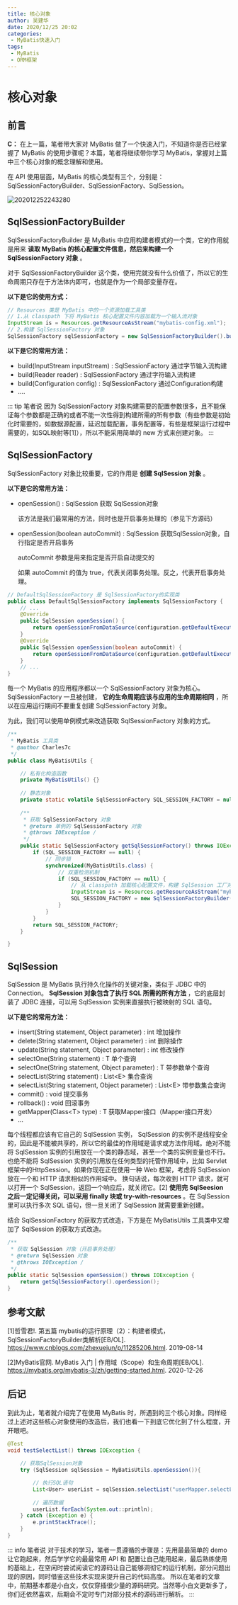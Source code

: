 ```yaml
---
title: 核心对象
author: 吴建华
date: 2020/12/25 20:02
categories:
 - MyBatis快速入门
tags:
 - MyBatis
 - ORM框架
---
```


# 核心对象

## 前言

**C：** 在上一篇，笔者带大家对 MyBatis 做了一个快速入门，不知道你是否已经掌握了 MyBatis 的使用步骤呢？本篇，笔者将继续带你学习 MyBatis，掌握对上篇中三个核心对象的概念理解和使用。

在 API 使用层面，MyBatis 的核心类型有三个，分别是：SqlSessionFactoryBuilder、SqlSessionFactory、SqlSession。

![202012252243280](../../../public/img/2020/12/25/202012252243280.png)

## SqlSessionFactoryBuilder

SqlSessionFactoryBuilder 是 MyBatis 中应用构建者模式的一个类，它的作用就是用来 **读取 MyBatis 的核心配置文件信息，然后来构建一个 SqlSessionFactory 对象** 。

对于 SqlSessionFactoryBuilder 这个类，使用完就没有什么价值了，所以它的生命周期只存在于方法体内即可，也就是作为一个局部变量存在。

**以下是它的使用方式：** 

```java
// Resources 类是 MyBatis 中的一个资源加载工具类
// 1.从 classpath 下将 MyBatis 核心配置文件内容加载为一个输入流对象
InputStream is = Resources.getResourceAsStream("mybatis-config.xml"); 　　
// 2.构建 SqlSessionFactory 对象
SqlSessionFactory sqlSessionFactory = new SqlSessionFactoryBuilder().build(is);
```

**以下是它的常用方法：** 

- build(InputStream inputStream) : SqlSessionFactory 通过字节输入流构建
- build(Reader reader) : SqlSessionFactory  通过字符输入流构建
- build(Configuration config) : SqlSessionFactory  通过Configuration构建
- ....

::: tip 笔者说
因为 SqlSessionFactory 对象构建需要的配置参数很多，且不能保证每个参数都是正确的或者不能一次性得到构建所需的所有参数（有些参数是初始化时需要的，如数据源配置，延迟加载配置，事务配置等，有些是框架运行过程中需要的，如SQL映射等[1]），所以不能采用简单的 new 方式来创建对象。
:::

## SqlSessionFactory

SqlSessionFactory 对象比较重要，它的作用是 **创建 SqlSession 对象** 。

**以下是它的常用方法：** 

- openSession() : SqlSession  获取 SqlSession对象

  该方法是我们最常用的方法，同时也是开启事务处理的（参见下方源码）

- openSession(boolean autoCommit) : SqlSession 获取SqlSession对象，自行指定是否开启事务

  autoCommit 参数是用来指定是否开启自动提交的

  如果 autoCommit 的值为 true，代表关闭事务处理。反之，代表开启事务处理。

```java
// DefaultSqlSessionFactory 是 SqlSessionFactory的实现类
public class DefaultSqlSessionFactory implements SqlSessionFactory {
    // ...
    @Override
    public SqlSession openSession() {
        return openSessionFromDataSource(configuration.getDefaultExecutorType(), null, false);
    }
    @Override
    public SqlSession openSession(boolean autoCommit) {
        return openSessionFromDataSource(configuration.getDefaultExecutorType(), null, autoCommit);
    }
    // ...
}
```

每一个 MyBatis 的应用程序都以一个 SqlSessionFactory 对象为核心。SqlSessionFactory 一旦被创建， **它的生命周期应该与应用的生命周期相同** ，所以在应用运行期间不要重复创建 SqlSessionFactory 对象。

为此，我们可以使用单例模式来改造获取 SqlSessionFactory 对象的方式。

```java
/**
 * MyBatis 工具类
 * @author Charles7c
 */
public class MyBatisUtils {

    // 私有化构造函数
    private MyBatisUtils() {}
	
    // 静态对象
    private static volatile SqlSessionFactory SQL_SESSION_FACTORY = null;
	
    /**
     * 获取 SqlSessionFactory 对象
     * @return 单例的 SqlSessionFactory 对象
     * @throws IOException /
     */
    public static SqlSessionFactory getSqlSessionFactory() throws IOException {
        if (SQL_SESSION_FACTORY == null) {
            // 同步锁
            synchronized(MyBatisUtils.class) {
                // 双重检测机制
                if (SQL_SESSION_FACTORY == null) {
                    // 从 classpath 加载核心配置文件，构建 SqlSession 工厂对象
                    InputStream is = Resources.getResourceAsStream("mybatis-config.xml");
                    SQL_SESSION_FACTORY = new SqlSessionFactoryBuilder().build(is);
                }
            }
        }
        return SQL_SESSION_FACTORY;
    }

}
```

## SqlSession

SqlSession 是 MyBatis 执行持久化操作的关键对象，类似于 JDBC 中的 Connection。 **SqlSession 对象包含了执行 SQL 所需的所有方法** ，它的底层封装了 JDBC 连接，可以用 SqlSession 实例来直接执行被映射的 SQL 语句。

**以下是它的常用方法：** 

- insert(String statement, Object parameter) : int 增加操作
- delete(String statement, Object parameter) : int 删除操作
- update(String statement, Object parameter) : int 修改操作
- selectOne(String statement) : T 单个查询
- selectOne(String statement, Object parameter) : T 带参数单个查询
- selectList(String statement) : List\<E> 集合查询
- selectList(String statement, Object parameter) : List\<E> 带参数集合查询
- commit() : void 提交事务
- rollback() : void 回滚事务
- getMapper(Class\<T> type) : T 获取Mapper接口（Mapper接口开发）
- ...

每个线程都应该有它自己的 SqlSession 实例， SqlSession 的实例不是线程安全的，因此是不能被共享的，所以它的最佳的作用域是请求或方法作用域。绝对不能将 SqlSession 实例的引用放在一个类的静态域，甚至一个类的实例变量也不行。也绝不能将 SqlSession 实例的引用放在任何类型的托管作用域中，比如 Servlet 框架中的HttpSession。如果你现在正在使用一种 Web 框架，考虑将 SqlSession 放在一个和 HTTP 请求相似的作用域中。          换句话说，每次收到 HTTP 请求，就可以打开一个 SqlSession，返回一个响应后，就关闭它。[2]  **使用完 SqlSeesion 之后一定记得关闭，可以采用 finally 块或 try-with-resources** 。在 SqlSession 里可以执行多次 SQL 语句，但一旦关闭了 SqlSession 就需要重新创建。

结合 SqlSessionFactory 的获取方式改造，下方是在 MyBatisUtils 工具类中又增加了 SqlSession 的获取方式改造。

```java
/**
 * 获取 SqlSession 对象（开启事务处理）
 * @return SqlSession 对象
 * @throws IOException /
 */
public static SqlSession openSession() throws IOException {
    return getSqlSessionFactory().openSession();
}
```

## 参考文献

[1]哲雪君!. 第五篇 mybatis的运行原理（2）：构建者模式， SqlSessionFactoryBuilder类解析[EB/OL]. https://www.cnblogs.com/zhexuejun/p/11285206.html. 2019-08-14

[2]MyBatis官网. MyBatis 入门 | 作用域（Scope）和生命周期[EB/OL]. https://mybatis.org/mybatis-3/zh/getting-started.html. 2020-12-26

## 后记

到此为止，笔者就介绍完了在使用 MyBatis 时，所遇到的三个核心对象。同样经过上述对这些核心对象使用的改造后，我们也看一下到底它优化到了什么程度，开开眼吧。

```java
@Test
void testSelectList() throws IOException {
	
    // 获取SqlSession对象
    try (SqlSession sqlSession = MyBatisUtils.openSession()){

        // 执行SQL语句
        List<User> userList = sqlSession.selectList("userMapper.selectList");
		
        // 遍历数据
        userList.forEach(System.out::println);
    } catch (Exception e) {
        e.printStackTrace();
    }
}
```

::: info 笔者说
对于技术的学习，笔者一贯遵循的步骤是：先用最最简单的 demo 让它跑起来，然后学学它的最最常用 API 和 配置让自己能用起来，最后熟练使用的基础上，在空闲时尝试阅读它的源码让自己能够洞彻它的运行机制，部分问题出现的原因，同时借鉴这些技术实现来提升自己的代码高度。
所以在笔者的文章中，前期基本都是小白文，仅仅穿插很少量的源码研究。当然等小白文更新多了，你们还依然喜欢，后期会不定时专门对部分技术的源码进行解析。
:::
